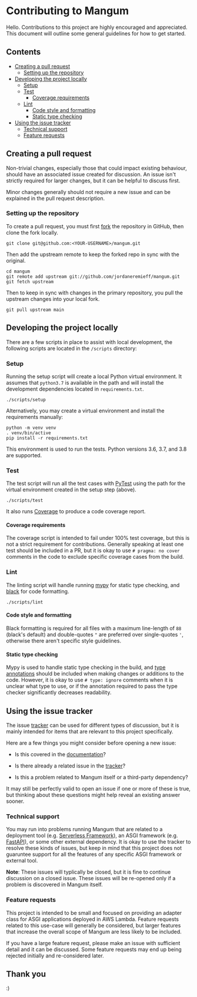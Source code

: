 # Contributing to Mangum

Hello. Contributions to this project are highly encouraged and appreciated. This document will outline some general guidelines for how to get started.

## Contents

- [Creating a pull request](#creating-a-pull-request)
  * [Setting up the repository](#setting-up-the-repository)
- [Developing the project locally](#developing-the-project-locally)
  * [Setup](#setup)
  * [Test](#test)
    + [Coverage requirements](#coverage-requirements)
  * [Lint](#lint)
    + [Code style and formatting](#code-style-and-formatting)
    + [Static type checking](#static-type-checking)
- [Using the issue tracker](#using-the-issue-tracker)
  * [Technical support](#technical-support)
  * [Feature requests](#feature-requests)

## Creating a pull request

Non-trivial changes, especially those that could impact existing behaviour, should have an associated issue created for discussion. An issue isn't strictly required for larger changes, but it can be helpful to discuss first.

Minor changes generally should not require a new issue and can be explained in the pull request description.

### Setting up the repository

To create a pull request, you must first [fork](https://docs.github.com/en/free-pro-team@latest/github/collaborating-with-issues-and-pull-requests/about-forks) the repository in GitHub, then clone the fork locally.

```shell
git clone git@github.com:<YOUR-USERNAME>/mangum.git
```

Then add the upstream remote to keep the forked repo in sync with the original.

```shell
cd mangum
git remote add upstream git://github.com/jordaneremieff/mangum.git
git fetch upstream
```

Then to keep in sync with changes in the primary repository, you pull the upstream changes into your local fork.

```shell
git pull upstream main
```

## Developing the project locally

There are a few scripts in place to assist with local development, the following scripts are located in the `/scripts` directory:

### Setup

Running the setup script will create a local Python virtual environment. It assumes that `python3.7` is available in the path and will install the development dependencies located in `requirements.txt`.

```shell
./scripts/setup
```

Alternatively, you may create a virtual environment and install the requirements manually:

```
python -m venv venv
. venv/bin/active
pip install -r requirements.txt
```

This environment is used to run the tests. Python versions 3.6, 3.7, and 3.8 are supported.

### Test

The test script will run all the test cases with [PyTest](https://docs.pytest.org/en/stable/) using the path for the virtual environment created in the setup step (above).

```shell
./scripts/test
```

It also runs [Coverage](https://coverage.readthedocs.io/en/coverage-5.3/) to produce a code coverage report.

#### Coverage requirements

The coverage script is intended to fail under 100% test coverage, but this is not a strict requirement for contributions. Generally speaking at least one test should be included in a PR, but it is okay to use `# pragma: no cover` comments in the code to exclude specific coverage cases from the build.

### Lint

The linting script will handle running [mypy](https://github.com/python/mypy) for static type checking, and [black](https://github.com/psf/black) for code formatting.

```shell
./scripts/lint
```

#### Code style and formatting

Black formatting is required for all files with a maximum line-length of `88` (black's default) and double-quotes `"` are preferred over single-quotes `'`, otherwise there aren't specific style guidelines.

#### Static type checking

Mypy is used to handle static type checking in the build, and [type annotations](https://mypy.readthedocs.io/en/stable/cheat_sheet_py3.html) should be included when making changes or additions to the code. However, it is okay to use `# type: ignore` comments when it is unclear what type to use, or if the annotation required to pass the type checker significantly decreases readability.

## Using the issue tracker

The issue [tracker](https://github.com/jordaneremieff/mangum/issues) can be used for different types of discussion, but it is mainly intended for items that are relevant to this project specifically.

Here are a few things you might consider before opening a new issue:

- Is this covered in the [documentation](https://mangum.io/)?

- Is there already a related issue in the [tracker](https://github.com/jordaneremieff/mangum/issues)?

- Is this a problem related to Mangum itself or a third-party dependency?

It may still be perfectly valid to open an issue if one or more of these is true, but thinking about these questions might help reveal an existing answer sooner.

### Technical support

You may run into problems running Mangum that are related to a deployment tool (e.g. [Serverless Framework](https://www.serverless.com/)), an ASGI framework (e.g. [FastAPI](https://fastapi.tiangolo.com/)), or some other external dependency. It is okay to use the tracker to resolve these kinds of issues, but keep in mind that this project does not guaruntee support for all the features of any specific ASGI framework or external tool.

**Note**: These issues will typlically be closed, but it is fine to continue discussion on a closed issue. These issues will be re-opened only if a problem is discovered in Mangum itself.

### Feature requests

This project is intended to be small and focused on providing an adapter class for ASGI applications deployed in AWS Lambda. Feature requests related to this use-case will generally be considered, but larger features that increase the overall scope of Mangum are less likely to be included.

If you have a large feature request, please make an issue with sufficient detail and it can be discussed. Some feature requests may end up being rejected initially and re-considered later.

## Thank you

:)
